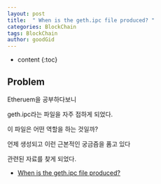 ```yaml
---
layout: post
title:  " When is the geth.ipc file produced? "
categories: BlockChain
tags: BlockChain
author: goodGid
---
```

* content
{:toc}


## Problem

Etheruem을 공부하다보니

geth.ipc라는 파일을 자주 접하게 되었다.

이 파일은 어떤 역할을 하는 것일까?

언제 생성되고 이런 근본적인 궁금즘을 품고 있다

관련된 자료를 찾게 되었다.

* [When is the geth.ipc file produced?](https://ethereum.stackexchange.com/questions/1492/when-is-the-geth-ipc-file-produced)
